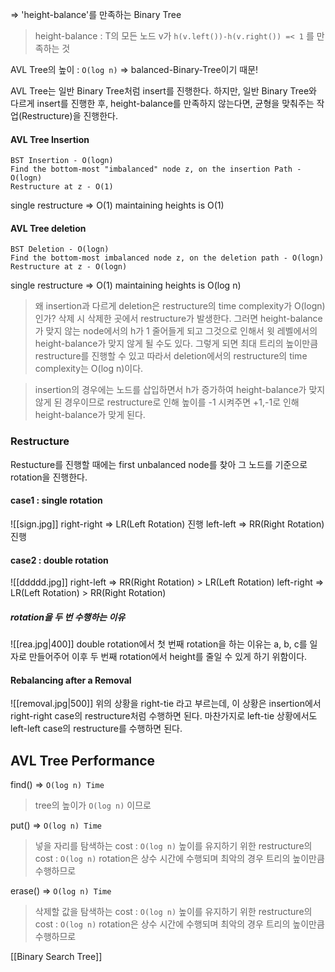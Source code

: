 => 'height-balance'를 만족하는 Binary Tree
>height-balance : T의 모든 노드 v가
>`h(v.left())-h(v.right()) =< 1` 를 만족하는 것

AVL Tree의 높이 : `O(log n)`
=> balanced-Binary-Tree이기 때문!

AVL Tree는 일반 Binary Tree처럼 insert를 진행한다. 하지만, 일반 Binary Tree와 다르게 insert를 진행한 후, height-balance를 만족하지 않는다면, 균형을 맞춰주는 작업(Restructure)을 진행한다.

#### AVL Tree Insertion
```
BST Insertion - O(logn)
Find the bottom-most "imbalanced" node z, on the insertion Path - O(logn)
Restructure at z - O(1)
```
single restructure => O(1)
maintaining heights is O(1)
#### AVL Tree deletion
```
BST Deletion - O(logn)
Find the bottom-most imbalanced node z, on the deletion path - O(logn)
Restructure at z - O(logn)
```
single restructure => O(1)
maintaining heights is O(log n)

> 왜 insertion과 다르게 deletion은 restructure의 time complexity가 O(logn)인가?
> 삭제 시 삭제한 곳에서 restructure가 발생한다. 그러면 height-balance가 맞지 않는 node에서의 h가 1 줄어들게 되고 그것으로 인해서 윗 레벨에서의 height-balance가 맞지 않게 될 수도 있다. 그렇게 되면 최대 트리의 높이만큼 restructure를 진행할 수 있고 따라서 deletion에서의 restructure의 time complexity는 O(log n)이다. 

>insertion의 경우에는 노드를 삽입하면서 h가 증가하여 height-balance가 맞지 않게 된 경우이므로 restructure로 인해 높이를 -1 시켜주면  +1,-1로 인해 height-balance가 맞게 된다.

### Restructure
Restucture를 진행할 때에는 first unbalanced node를 찾아 그 노드를 기준으로 rotation을 진행한다.

#### case1 : single rotation
![[sign.jpg]]
right-right => LR(Left Rotation) 진행
left-left => RR(Right Rotation) 진행

#### case2 : double rotation
![[ddddd.jpg]]
right-left => RR(Right Rotation) > LR(Left Rotation)
left-right => LR(Left Rotation) > RR(Right Rotation)

##### rotation을 두 번 수행하는 이유
![[rea.jpg|400]]
double rotation에서 첫 번째 rotation을 하는 이유는 a, b, c를 일자로 만들어주어 이후 두 번째 rotation에서 height를 줄일 수 있게 하기 위함이다.

#### Rebalancing after a Removal
![[removal.jpg|500]]
위의 상황을 right-tie 라고 부르는데, 이 상황은 insertion에서 right-right case의 restructure처럼 수행하면 된다. 
마찬가지로 left-tie 상황에서도 left-left case의 restructure를 수행하면 된다.

## AVL Tree Performance
find() => `O(log n) Time`
>tree의 높이가 `O(log n)` 이므로

put() => `O(log n) Time`
>넣을 자리를 탐색하는 cost : `O(log n)` 
> 높이를 유지하기 위한 restructure의 cost : `O(log n)`
> rotation은 상수 시간에 수행되며 최악의 경우 트리의 높이만큼 수행하므로

erase() => `O(log n) Time`
>삭제할 값을 탐색하는 cost : `O(log n)`
>높이를 유지하기 위한 restructure의 cost : `O(log n)`
> rotation은 상수 시간에 수행되며 최악의 경우 트리의 높이만큼 수행하므로



[[Binary Search Tree]]